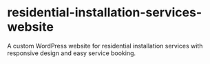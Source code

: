 # residential-installation-services-website
A custom WordPress website for residential installation services with responsive design and easy service booking.
